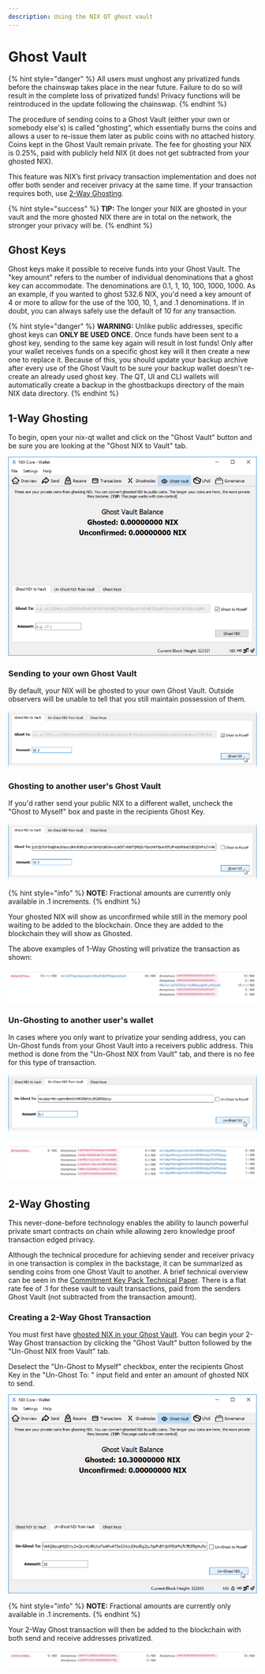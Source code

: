 ```yaml
---
description: Using the NIX QT ghost vault
---
```


# Ghost Vault

{% hint style="danger" %}
All users must unghost any privatized funds before the chainswap takes place in the near future. Failure to do so will result in the complete loss of privatized funds! Privacy functions will be reintroduced in the update following the chainswap.
{% endhint %}

The procedure of sending coins to a Ghost Vault \(either your own or somebody else's\) is called “ghosting”, which essentially burns the coins and allows a user to re-issue them later as public coins with no attached history. Coins kept in the Ghost Vault remain private. The fee for ghosting your NIX is 0.25%, paid with publicly held NIX \(it does not get subtracted from your ghosted NIX\).

This feature was NIX’s first privacy transaction implementation and does not offer both sender and receiver privacy at the same time. If your transaction requires both, use [2-Way Ghosting](ghost-vault.md#2-way-ghosting).

{% hint style="success" %}
**TIP:** The longer your NIX are ghosted in your vault and the more ghosted NIX there are in total on the network, the stronger your privacy will be.
{% endhint %}

## Ghost Keys

Ghost keys make it possible to receive funds into your Ghost Vault. The "key amount" refers to the number of individual denominations that a ghost key can accommodate. The denominations are 0.1, 1, 10, 100, 1000, 1000. As an example, if you wanted to ghost 532.6 NIX, you'd need a key amount of 4 or more to allow for the use of the 100, 10, 1, and .1 denominations. If in doubt, you can always safely use the default of 10 for any transaction.

{% hint style="danger" %}
**WARNING:** Unlike public addresses, specific ghost keys can **ONLY BE USED ONCE**. Once funds have been sent to a ghost key, sending to the same key again will result in lost funds! Only after your wallet receives funds on a specific ghost key will it then create a new one to replace it. Because of this, you should update your backup archive after every use of the Ghost Vault to be sure your backup wallet doesn't re-create an already used ghost key. The QT, UI  and CLI wallets will automatically create a backup in the ghostbackups directory of the main NIX data directory.
{% endhint %}

## 1-Way Ghosting

To begin, open your nix-qt wallet and click on the "Ghost Vault" button and be sure you are looking at the "Ghost NIX to Vault" tab.

![Click on the &quot;Ghost Vault&quot; button at the top of the QT wallet](../../.gitbook/assets/qt-ghost-vault.png)

### Sending to your own Ghost Vault

By default, your NIX will be ghosted to your own Ghost Vault. Outside observers will be unable to tell that you still maintain possession of them.

![Sending NIX to your own Ghost Vault](../../.gitbook/assets/qt-ghost-to-self.png)

### Ghosting to another user's Ghost Vault

If you'd rather send your public NIX to a different wallet, uncheck the "Ghost to Myself" box and paste in the recipients Ghost Key.

![Sending NIX to somebody else&apos;s Ghost Vault](../../.gitbook/assets/qt-ghost-to-other.png)

{% hint style="info" %}
**NOTE:** Fractional amounts are currently only available in .1 increments.
{% endhint %}

Your ghosted NIX will show as unconfirmed while still in the memory pool waiting to be added to the blockchain. Once they are added to the blockchain they will show as Ghosted.

The above examples of 1-Way Ghosting will privatize the transaction as shown:

![Receiving address is privatized](../../.gitbook/assets/explorer-1-way-ghosting.png)

### Un-Ghosting to another user's wallet

In cases where you only want to privatize your sending address, you can Un-Ghost funds from your Ghost Vault into a receivers public address. This method is done from the "Un-Ghost NIX from Vault" tab, and there is no fee for this type of transaction.

![Un-Ghosting to another users wallet](../../.gitbook/assets/qt-unghost-to-other.png)

![Sending address is privatized](../../.gitbook/assets/explorer-unghost.png)

## 2-Way Ghosting

This never-done-before technology enables the ability to launch powerful private smart contracts on chain while allowing zero knowledge proof transaction edged privacy.

Although the technical procedure for achieving sender and receiver privacy in one transaction is complex in the backstage, it can be summarized as sending coins from one Ghost Vault to another. A brief technical overview can be seen in the [Commitment Key Pack Technical Paper](https://nixplatform.io/wp-content/uploads/2018/10/Commitment_Key_Packs_v1-0-1.pdf). There is a flat rate fee of .1 for these vault to vault transactions, paid from the senders Ghost Vault \(not subtracted from the transaction amount\).

### Creating a 2-Way Ghost Transaction

You must first have [ghosted NIX in your Ghost Vault](ghost-vault.md#sending-to-your-own-ghost-vault). You can begin your 2-Way Ghost transaction by clicking the "Ghost Vault" button followed by the "Un-Ghost NIX from Vault" tab.

Deselect the "Un-Ghost to Myself" checkbox, enter the recipients Ghost Key in the "Un-Ghost To: " input field and enter an amount of ghosted NIX to send.

![Creating a 2-Way Ghost Transaction](../../.gitbook/assets/qt-2-way-ghosting.png)

{% hint style="info" %}
**NOTE:** Fractional amounts are currently only available in .1 increments.
{% endhint %}

Your 2-Way Ghost transaction will then be added to the blockchain with both send and receive addresses privatized.

![Both send and receive addresses are privatized on the blockchain](../../.gitbook/assets/explorer-2-way-ghosting.png)

## 

